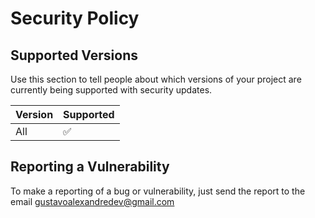 # Security Policy

## Supported Versions

Use this section to tell people about which versions of your project are
currently being supported with security updates.

| Version | Supported          |
| ------- | ------------------ |
| All   | :white_check_mark: |


## Reporting a Vulnerability
 
To make a reporting of a bug or vulnerability, just send the report to the email gustavoalexandredev@gmail.com

